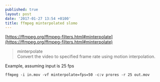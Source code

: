 ```yaml
---
published: true
layout: post
date: '2017-01-27 13:54 +0100'
title: ffmpeg minterpolated slomo
---
```

[https://ffmpeg.org/ffmpeg-filters.html#minterpolate](https://ffmpeg.org/ffmpeg-filters.html#minterpolate)

> minterpolate  
> Convert the video to specified frame rate using motion interpolation.

Example, assuming input is 25 fps

    ffmpeg -i in.mov -vf minterpolate=fps=50 -c:v prores -r 25 out.mov
